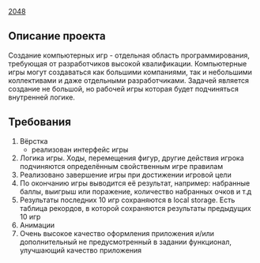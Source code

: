 [2048](https://atlasshd.github.io/2048/)

## Описание проекта
Создание компьютерных игр - отдельная область программирования, требующая от разработчиков высокой квалификации. Компьютерные игры могут создаваться как большими компаниями, так и небольшими коллективами и даже отдельными разработчиками. Задачей является создание не большой, но рабочей игры которая будет подчиняться внутренней логике.

## Требования
1. Вёрстка
   - реализован интерфейс игры
2. Логика игры. Ходы, перемещения фигур, другие действия игрока подчиняются определённым свойственным игре правилам
3. Реализовано завершение игры при достижении игровой цели
4. По окончанию игры выводится её результат, например: набранные баллы, выигрыш или поражение, количество набранных очков и т.д
5. Результаты последних 10 игр сохраняются в local storage. Есть таблица рекордов, в которой сохраняются результаты предыдущих 10 игр
6. Анимации
7. Очень высокое качество оформления приложения и/или дополнительный не предусмотренный в задании функционал, улучшающий качество приложения
